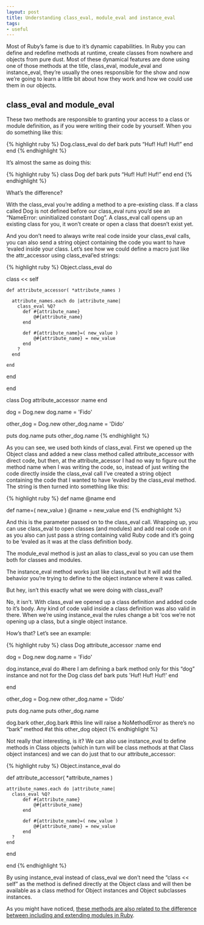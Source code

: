 ```yaml
---
layout: post
title: Understanding class_eval, module_eval and instance_eval
tags:
- useful
---
```


Most of Ruby’s fame is due to it’s dynamic capabilities. In Ruby you can define and redefine methods at runtime, create classes from nowhere and objects from pure dust. Most of these dynamical features are done using one of those methods at the title, class_eval, module_eval and instance_eval, they’re usually the ones responsible for the show and now we’re going to learn a little bit about how they work and how we could use them in our objects.

## class_eval and module_eval

These two methods are responsible to granting your access to a class or module definition, as if you were writing their code by yourself. When you do something like this:

{% highlight ruby %}
Dog.class_eval do
    def bark
        puts “Huf! Huf! Huf!”
    end
end
{% endhighlight %}

It’s almost the same as doing this:

{% highlight ruby %}
class Dog
    def bark
        puts “Huf! Huf! Huf!”
    end
end
{% endhighlight %}

What’s the difference?

With the class_eval you’re adding a method to a pre-existing class. If a class called Dog is not defined before our class_eval runs you’d see an “NameError: uninitialized constant Dog”. A class_eval call opens up an existing class for you, it won’t create or open a class that doesn’t exist yet.

And you don’t need to always write real code inside your class_eval calls, you can also send a string object containing the code you want to have ‘evaled inside your class. Let’s see how we could define a macro just like the attr_accessor using class_eval’ed strings:

{% highlight ruby %}
Object.class_eval do

  class << self

    def attribute_accessor( *attribute_names )

      attribute_names.each do |attribute_name|
        class_eval %Q?
          def #{attribute_name}
              @#{attribute_name}
          end

          def #{attribute_name}=( new_value )
              @#{attribute_name} = new_value
          end
        ?
      end

    end

  end

end

class Dog
  attribute_accessor :name
end

dog = Dog.new
dog.name = 'Fido'

other_dog = Dog.new
other_dog.name = 'Dido'

puts dog.name
puts other_dog.name
{% endhighlight %}

As you can see, we used both kinds of class_eval. First we opened up the Object class and added a new class method called attribute_accessor with direct code, but then, at the attribute_acessor I had no way to figure out the method name when I was writing the code, so, instead of just writing the code directly inside the class_eval call I’ve created a string object containing the code that I wanted to have ‘evaled by the class_eval method. The string is then turned into something like this:

{% highlight ruby %}
def name
    @name
end

def name=( new_value )
    @name = new_value
end
{% endhighlight %}

And this is the parameter passed on to the class_eval call. Wrapping up, you can use class_eval to open classes (and modules) and add real code on it as you also can just pass a string containing valid Ruby code and it’s going to be ‘evaled as it was at the class definition body.

The module_eval method is just an alias to class_eval so you can use them both for classes and modules.

The instance_eval method works just like class_eval but it will add the behavior you’re trying to define to the object instance where it was called.

But hey, isn’t this exactly what we were doing with class_eval?

No, it isn’t. With class_eval we opened up a class definition and added code to it’s body. Any kind of code valid inside a class definition was also valid in there. When we’re using instance_eval the rules change a bit ‘cos we’re not opening up a class, but a single object instance.

How’s that? Let’s see an example:

{% highlight ruby %}
class Dog
  attribute_accessor :name
end

dog = Dog.new
dog.name = 'Fido'

dog.instance_eval do
    #here I am defining a bark method only for this “dog” instance and not for the Dog class
  def bark
   puts 'Huf! Huf! Huf!'
  end

end

other_dog = Dog.new
other_dog.name = 'Dido'

puts dog.name
puts other_dog.name

dog.bark
other_dog.bark #this line will raise a NoMethodError as there’s no “bark” method
                      #at this other_dog object
{% endhighlight %}

Not really that interesting, is it? We can also use instance_eval to define methods in Class objects (which in turn will be class methods at that Class object instances) and we can do just that to our attribute_accessor:

{% highlight ruby %}
Object.instance_eval do

  def attribute_accessor( *attribute_names )

    attribute_names.each do |attribute_name|
      class_eval %Q?
          def #{attribute_name}
              @#{attribute_name}
          end

          def #{attribute_name}=( new_value )
              @#{attribute_name} = new_value
          end
      ?
    end

  end

end
{% endhighlight %}

By using instance_eval instead of class_eval we don’t need the “class << self” as the method is defined directly at the Object class and will then be available as a class method for Object instances and Object subclasses instances.

As you might have noticed, [these methods are also related to the difference between including and extending modules in Ruby](/2008/09/27/including-and-extending-modules-in-ruby.html).
